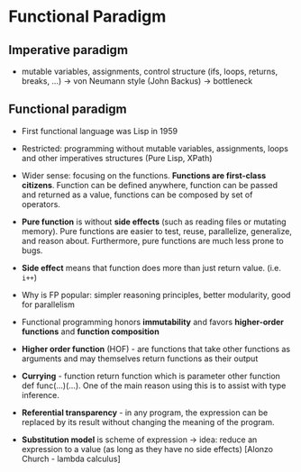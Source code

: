 Functional Paradigm
====================

## Imperative paradigm
- mutable variables, assignments, control structure (ifs, loops, returns, breaks, …) -> von Neumann style (John Backus) -> bottleneck 

## Functional paradigm
- First functional language was Lisp in 1959
- Restricted: programming without mutable variables, assignments, loops and other imperatives structures (Pure Lisp, XPath)
- Wider sense: focusing on the functions. **Functions are first-class citizens**. Function can be defined anywhere, function can be passed and returned as a value, functions can be composed by set of operators.
- **Pure function** is without **side effects** (such as reading files or mutating memory). Pure functions are easier to test, reuse, parallelize, generalize, and reason about. Furthermore, pure functions are much less prone to bugs.
- **Side effect** means that function does more than just return value. (i.e. `i++`)
- Why is FP popular: simpler reasoning principles, better modularity, good for parallelism
- Functional programming honors **immutability** and favors **higher-order functions** and **function composition**

- **Higher order function** (HOF) - are functions that take other functions as arguments and may themselves return functions as their output
- **Currying** - function return function which is parameter other function def func(...)(...). One of the main reason using this is to assist with type inference.
- **Referential transparency** - in any program, the expression can be replaced by its result without changing the meaning of the program.
- **Substitution model** is scheme of expression -> idea: reduce an expression to a value (as long as they have no side effects) [Alonzo Church - lambda calculus]


